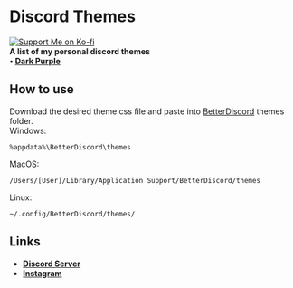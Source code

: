 # Discord Themes
[![Support Me on Ko-fi](https://i.imgur.com/7Cm07AZ.png)](https://ko-fi.com/siriusbeck)
<br>
**A list of my personal discord themes**
<br>
**• [Dark Purple](https://github.com/pySiriusDev/Discord-Themes/tree/main/Dark-Purple)**

## How to use
Download the desired theme css file and paste into [BetterDiscord](https://betterdiscord.app) themes folder.
<br>
Windows:
```
%appdata%\BetterDiscord\themes
```
MacOS:
```
/Users/[User]/Library/Application Support/BetterDiscord/themes
```
Linux:
```
~/.config/BetterDiscord/themes/
```

## Links
- **[Discord Server](https://discord.gg/pVKQ7vzmKE)**
- **[Instagram](https://instagram.com)**
